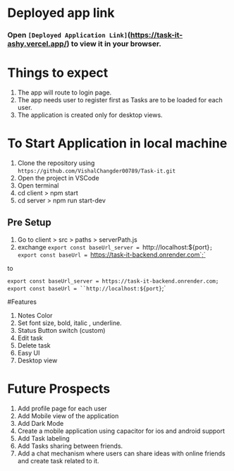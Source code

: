 # Deployed app link
### Open `[Deployed Application Link]`(https://task-it-ashy.vercel.app/) to view it in your browser.

# Things to expect
1. The app will route to login page.
2. The app needs user to register first as Tasks are to be loaded for each user.
3. The application is created only for desktop views.

# To Start Application in local machine

1. Clone the repository using `https://github.com/VishalChangder00789/Task-it.git`
2. Open the project in VSCode
3. Open terminal
4. cd client > npm start
5. cd server > npm run start-dev

## Pre Setup
1. Go to client > src > paths > serverPath.js
2. exchange
`export const baseUrl_server = `http://localhost:${port}`;`
`export const baseUrl = `https://task-it-backend.onrender.com`;`

to 

`export const baseUrl_server = https://task-it-backend.onrender.com;`
`export const baseUrl = ``http://localhost:${port}`;`

#Features
1. Notes Color
2. Set font size, bold, italic , underline.
3. Status Button switch (custom)
4. Edit task
5. Delete task
6. Easy UI
7. Desktop view


# Future Prospects
1. Add profile page for each user
2. Add Mobile view of the application
3. Add Dark Mode
4. Create a mobile application using capacitor for ios and android support
5. Add Task labeling
6. Add Tasks sharing between friends.
7. Add a chat mechanism where users can share ideas with online friends and create task related to it.
